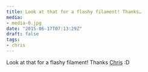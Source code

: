 ```yaml
---
title: Look at that for a flashy filament! Thanks…
media:
- media-0.jpg
date: "2015-06-17T07:13:29Z"
draft: false
tags:
- chris
---
```

Look at that for a flashy filament\! Thanks [Chris](/tags/chris) :D
